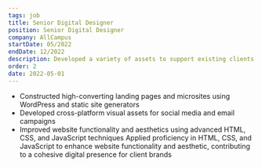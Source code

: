 ```yaml
---
tags: job
title: Senior Digital Designer
position: Senior Digital Designer
company: AllCampus
startDate: 05/2022
endDate: 12/2022
description: Developed a variety of assets to support existing clients and onboarding new clients. Created Wireframes, prototypes and conceptualized design ideas. Engaged in collaborative critiquing of design work and brainstorming solutions. Worked across a number of teams and stakeholders that included SEO, Content, Developers, Partnership Relations and Leadership. Utilized data such as heatmaps, scroll maps, funnels and recordings to make meaningful insights about visitor behavior.
order: 2
date: 2022-05-01
---
```


- Constructed high-converting landing pages and microsites using WordPress and static site generators
- Developed cross-platform visual assets for social media and email campaigns
- Improved website functionality and aesthetics using advanced HTML, CSS, and JavaScript techniques
Applied proficiency in HTML, CSS, and JavaScript to enhance website functionality and aesthetic, contributing to a cohesive digital presence for client brands
